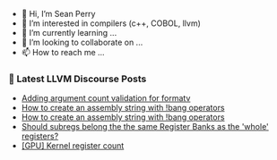 - 👋 Hi, I’m Sean Perry
- 👀 I’m interested in compilers (c++, COBOL, llvm)
- 🌱 I’m currently learning ...
- 💞️ I’m looking to collaborate on ...
- 📫 How to reach me ...

<!---
s66perry/s66perry is a ✨ special ✨ repository because its `README.md` (this file) appears on your GitHub profile.
You can click the Preview link to take a look at your changes.
--->
### 📕 Latest LLVM Discourse Posts

<!-- DISCOURSE-LLVM:START -->
- [Adding argument count validation for formatv](https://discourse.llvm.org/t/adding-argument-count-validation-for-formatv/80876#post_3)
- [How to create an assembly string with !bang operators](https://discourse.llvm.org/t/how-to-create-an-assembly-string-with-bang-operators/80908#post_5)
- [How to create an assembly string with !bang operators](https://discourse.llvm.org/t/how-to-create-an-assembly-string-with-bang-operators/80908#post_4)
- [Should subregs belong the the same Register Banks as the &#39;whole&#39; registers?](https://discourse.llvm.org/t/should-subregs-belong-the-the-same-register-banks-as-the-whole-registers/80928#post_1)
- [[GPU] Kernel register count](https://discourse.llvm.org/t/gpu-kernel-register-count/80903#post_8)
<!-- DISCOURSE-LLVM:END -->
